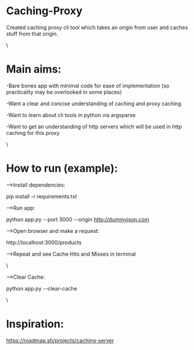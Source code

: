 # Caching-Proxy
 Created caching proxy cli tool which takes an origin from user and caches stuff from that origin.
 
 \
 
# Main aims:
-Bare bones app with minimal code for ease of implementation (so practicality may be overlooked in some places)

-Want a clear and concise understanding of caching and proxy caching

-Want to learn about cli tools in python via argsparse

-Want to get an understanding of http servers which will be used in http caching for this proxy

\

# How to run (example):
-->Install dependencies:

pip install -r requirements.txt

-->Run app:

python app.py --port 3000 --origin http://dummyjson.com

-->Open browser and make a request:

http://localhost:3000/products

-->Repeat and see Cache Hits and Misses in terminal

\

-->Clear Cache:

python app.py --clear-cache

\

# Inspiration:
https://roadmap.sh/projects/caching-server


